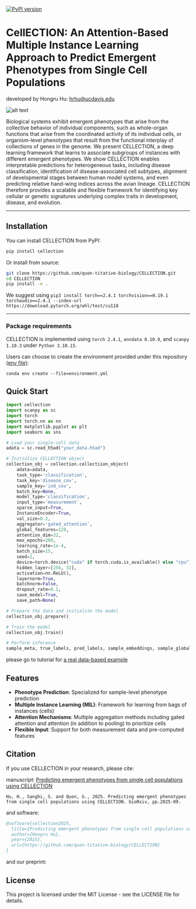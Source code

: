 [![PyPI version](https://img.shields.io/pypi/v/cellection.svg)](https://pypi.org/project/cellection/)

# CellECTION: An Attention-Based Multiple Instance Learning Approach to Predict Emergent Phenotypes from Single Cell Populations

developed by Hongru Hu: hrhu@ucdavis.edu

![alt text](https://github.com/quon-titative-biology/CELLECTION/blob/main/img/cellection.png)

Biological systems exhibit emergent phenotypes that arise from the collective behavior of individual components, such as whole-organ functions that arise from the coordinated activity of its individual cells, or organism-level phenotypes that result from the functional interplay of collections of genes in the genome. We present CELLECTION, a deep learning framework that learns to associate subgroups of instances with different emergent phenotypes. We show CELLECTION enables interpretable predictions for heterogeneous tasks, including disease classification, identification of disease-associated cell subtypes, alignment of developmental stages between human model systems, and even predicting relative hand-wing indices across the avian lineage. CELLECTION therefore provides a scalable and flexible framework for identifying key cellular or genetic signatures underlying complex traits in development, disease, and evolution.

---
## Installation

You can install CELLECTION from PyPI:

```bash
pip install cellection
```

Or install from source:

```bash
git clone https://github.com/quon-titative-biology/CELLECTION.git
cd CELLECTION
pip install -e .
```

We suggest using 
`pip3 install torch==2.4.1 torchvision==0.19.1 torchaudio==2.4.1 --index-url https://download.pytorch.org/whl/test/cu118`

---
### Package requirements
CELLECTION is implemented using `torch 2.4.1`, `anndata 0.10.9`, and `scanpy 1.10.3`  under `Python 3.10.15`. 

Users can choose to create the environment provided under this repository [(env file)](https://github.com/quon-titative-biology/CELLECTION/blob/main/environment.yml):
```command line
conda env create --file=environment.yml
```



## Quick Start

```python
import cellection
import scanpy as sc
import torch
import torch.nn as nn
import matplotlib.pyplot as plt
import seaborn as sns

# Load your single-cell data
adata = sc.read_h5ad("your_data.h5ad")

# Initialize CELLECTION object
cellection_obj = cellection.cellectiion_object(
    adata=adata,
    task_type='classification', 
    task_key='disease_cov', 
    sample_key='ind_cov', 
    batch_key=None, 
    model_type='classification', 
    input_type='measurement', 
    sparse_input=True, 
    InstanceEncoder=True, 
    val_size=0.2, 
    aggregator='gated_attention', 
    global_features=128, 
    attention_dim=32, 
    max_epochs=200, 
    learning_rate=1e-4, 
    batch_size=15, 
    seed=2, 
    device=torch.device("cuda" if torch.cuda.is_available() else "cpu"), 
    hidden_layer=[256, 32], 
    activation=nn.ReLU(), 
    layernorm=True, 
    batchnorm=False, 
    dropout_rate=0.1, 
    save_model=True, 
    save_path=None)

# Prepare the data and initialize the model
cellection_obj.prepare()

# Train the model
cellection_obj.train()

# Perform inference
sample_meta, true_labels, pred_labels, sample_embeddings, sample_global_features, attention_scores = cellection_obj.inference()
```
please go to tutorial for [a real data-based example ](https://github.com/quon-titative-biology/CELLECTION/tree/main/tutorials)



## Features
- **Phenotype Prediction**: Specialized for sample-level phenotype prediction
- **Multiple Instance Learning (MIL)**: Framework for learning from bags of instances (cells)
- **Attention Mechanisms**: Multiple aggregation methods including gated attention and attention (in addition to pooling) to prioritize cells 
- **Flexible Input**: Support for both measurement data and pre-computed features


## Citation
If you use CELLECTION in your research, please cite:

manuscript: [Predicting emergent phenotypes from single cell populations using CELLECTION](https://www.biorxiv.org/content/10.1101/2025.09.02.673886v1)
```
Hu, H., Sanghi, S. and Quon, G., 2025. Predicting emergent phenotypes from single cell populations using CELLECTION. bioRxiv, pp.2025-09.
```
and software:
```bibtex
@software{cellection2025,
  title={Predicting emergent phenotypes from single cell populations using CELLECTION},
  author={Hongru Hu},
  year={2025},
  url={https://github.com/quon-titative-biology/CELLECTION}
}
```
and our preprint:

## License

This project is licensed under the MIT License - see the LICENSE file for details.
